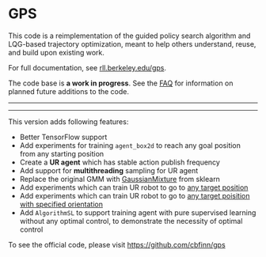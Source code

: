 GPS
======

This code is a reimplementation of the guided policy search algorithm and LQG-based trajectory optimization, meant to help others understand, reuse, and build upon existing work.

For full documentation, see [rll.berkeley.edu/gps](http://rll.berkeley.edu/gps).

The code base is **a work in progress**. See the [FAQ](http://rll.berkeley.edu/gps/faq.html) for information on planned future additions to the code.

---

---

This version adds following features:

* Better TensorFlow support
* Add experiments for training `agent_box2d` to reach any goal position from any starting position
* Create a **UR agent** which has stable action publish frequency
* Add support for **multithreading** sampling for UR agent
* Replace the original GMM with [GaussianMixture](http://scikit-learn.org/stable/modules/generated/sklearn.mixture.GaussianMixture.html#sklearn.mixture.GaussianMixture) from sklearn
* Add experiments which can train UR robot to go to [any target position](https://github.com/CTTC/GPS-Multi-Targets/tree/master/experiments/ur_tf_mdgps_multitargets)
* Add experiments which can train UR robot to go to [any target poisition with specified orientation](https://github.com/CTTC/GPS-Multi-Targets/tree/master/experiments/ur_tf_mdgps_pose_multi_targets_multi_ori)
* Add `AlgorithmSL` to support training agent with pure supervised learning without any optimal control, to demonstrate the necessity of optimal control

To see the official code, please visit https://github.com/cbfinn/gps
